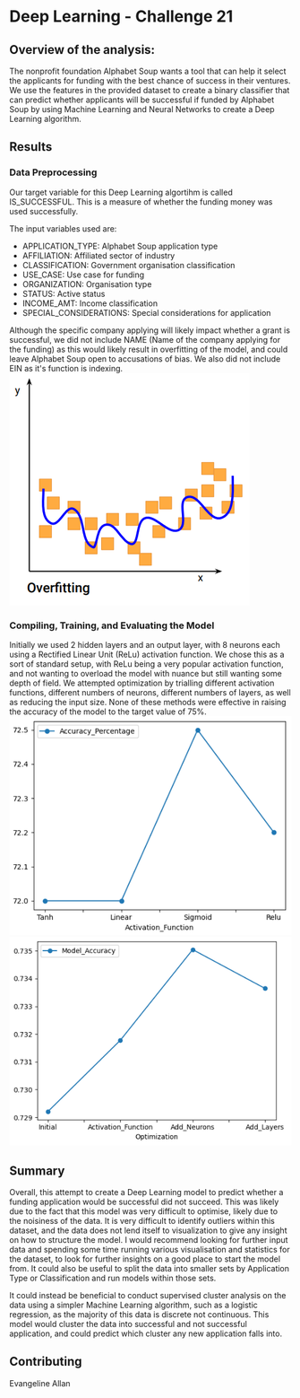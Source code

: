 # Deep Learning - Challenge 21

## Overview of the analysis: 
The nonprofit foundation Alphabet Soup wants a tool that can help it select the applicants for funding with the best chance of success in their ventures. We use the features in the provided dataset to create a binary classifier that can predict whether applicants will be successful if funded by Alphabet Soup by using Machine Learning and Neural Networks to create a Deep Learning algorithm. 

## Results
### Data Preprocessing
Our target variable for this Deep Learning algortihm is called IS_SUCCESSFUL. This is a measure of whether the funding money was used successfully. 

The input variables used are: 
- APPLICATION_TYPE: Alphabet Soup application type
- AFFILIATION: Affiliated sector of industry
- CLASSIFICATION: Government organisation classification
- USE_CASE: Use case for funding
- ORGANIZATION: Organisation type
- STATUS: Active status
- INCOME_AMT: Income classification
- SPECIAL_CONSIDERATIONS: Special considerations for application
  
Although the specific company applying will likely impact whether a grant is successful, we did not include NAME (Name of the company applying for the funding) as this would likely result in overfitting of the model, and could leave Alphabet Soup open to accusations of bias. We also did not include EIN as it's function is indexing. 
![overfitting](Images/overfitting.png)

### Compiling, Training, and Evaluating the Model
Initially we used 2 hidden layers and an output layer, with 8 neurons each using a Rectified Linear Unit (ReLu) activation function. We chose this as a sort of standard setup, with ReLu being a very popular activation function, and not wanting to overload the model with nuance but still wanting some depth of field. We attempted optimization by trialling different activation functions, different numbers of neurons, different numbers of layers, as well as reducing the input size. None of these methods were effective in raising the accuracy of the model to the target value of 75%. 
![activation_percentages](Images/activation_percentagespng.png)
![modeloptimization](Images/modeloptimization.png)

## Summary

Overall, this attempt to create a Deep Learning model to predict whether a funding application would be successful did not succeed. This was likely due to the fact that this model was very difficult to optimise, likely due to the noisiness of the data. It is very difficult to identify outliers within this dataset, and the data does not lend itself to visualization to give any insight on how to structure the model. I would recommend looking for further input data and spending some time running various visualisation and statistics for the dataset, to look for further insights on a good place to start the model from. It could also be useful to split the data into smaller sets by Application Type or Classification and run models within those sets. 

It could instead be beneficial to conduct supervised cluster analysis on the data using a simpler Machine Learning algorithm, such as a logistic regression, as the majority of this data is discrete not continuous. This model would cluster the data into successful and not successful application, and could predict which cluster any new application falls into.

## Contributing
Evangeline Allan
